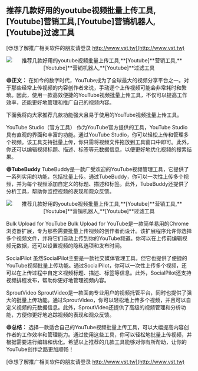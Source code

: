 ## **推荐几款好用的youtube视频批量上传工具,**[Youtube]**营销工具,**[Youtube]**营销机器人,**[Youtube]**过滤工具**

[😍想了解推广相关软件的朋友请登录 http://www.vst.tw](http://www.vst.tw)

 <center><img src="https://vst.tw/MP4/tuiguang/png/6.png" alt="推荐几款好用的youtube视频批量上传工具,**[Youtube]**营销工具,**[Youtube]**营销机器人,**[Youtube]**过滤工具"></center>

**😄正文：**
在如今的数字时代，YouTube成为了全球最大的视频分享平台之一。对于那些经常上传视频的内容创作者来说，手动逐个上传视频可能会非常耗时和繁琐。因此，使用一款高效便捷的YouTube视频批量上传工具，不仅可以提高工作效率，还能更好地管理和推广自己的视频内容。

下面我将向大家推荐几款功能强大且易于使用的YouTube视频批量上传工具。

YouTube Studio（官方工具）
作为YouTube官方提供的工具，YouTube Studio具有直观的界面和丰富的功能。通过YouTube Studio，你可以轻松上传和管理多个视频。该工具支持批量上传，你只需将视频文件拖放到工具窗口中即可。此外，你还可以编辑视频标题、描述、标签等元数据信息，以便更好地优化视频的搜索结果。

**😄TubeBuddy**
TubeBuddy是一款广受欢迎的YouTube视频管理工具，它提供了一系列实用的功能，包括批量上传。通过TubeBuddy，你可以一次性上传多个视频，并为每个视频添加自定义的标题、描述和标签。此外，TubeBuddy还提供了分析工具，帮助你监控视频的表现和观众反馈。

 <center><img src="https://vst.tw/MP4/tuiguang/png/0.png" alt="推荐几款好用的youtube视频批量上传工具,**[Youtube]**营销工具,**[Youtube]**营销机器人,**[Youtube]**过滤工具"></center>

Bulk Upload for YouTube
Bulk Upload for YouTube是一款简单易用的Chrome浏览器扩展，专为那些需要批量上传视频的创作者而设计。该扩展程序允许你选择多个视频文件，并将它们自动上传到你的YouTube频道。你可以在上传前编辑视频元数据，还可以设置视频的隐私选项和发布时间。

SocialPilot
虽然SocialPilot主要是一款社交媒体管理工具，但它也提供了便捷的YouTube视频批量上传功能。通过SocialPilot，你可以一次性上传多个视频，还可以在上传过程中自定义视频标题、描述、标签等信息。此外，SocialPilot还支持视频排程发布，帮助你更好地管理视频内容。

SproutVideo
SproutVideo是一款面向专业用户的视频托管平台，同时也提供了强大的批量上传功能。通过SproutVideo，你可以轻松地上传多个视频，并且可以自定义视频的元数据信息。此外，SproutVideo还提供了高级的视频管理和分析功能，方便你更好地追踪视频的表现和观众反馈。

**😄总结：**
选择一款适合自己的YouTube视频批量上传工具，可以大幅提高内容创作者的工作效率和管理能力。通过使用这些工具，你可以轻松地批量上传视频，并根据需要进行编辑和优化。希望以上推荐的几款工具能够对你有所帮助，让你的YouTube创作之路更加顺畅！

[😍想了解推广相关软件的朋友请登录 http://www.vst.tw](http://www.vst.tw)



